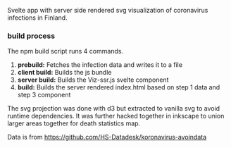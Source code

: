 Svelte app with server side rendered svg visualization of coronavirus
infections in Finland.

### build process

The npm build script runs 4 commands.

1. **prebuild:** Fetches the infection data and writes it to a file
2. **client build:** Builds the js bundle
3. **server build:** Builds the Viz-ssr.js svelte component
4. **build:** Builds the server rendered index.html based on step 1 data and step 3 component

The svg projection was done with d3 but extracted to vanilla svg
to avoid runtime dependencies. It was further hacked together in inkscape
to union larger areas together for death statistics map.

Data is from https://github.com/HS-Datadesk/koronavirus-avoindata
